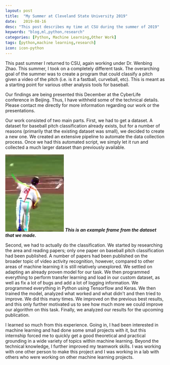 ```yaml
---
layout: post
title:  "My Summer at Cleveland State University 2019"
date:   2019-08-16
desc: "This post describes my time at CSU during the summer of 2019"
keywords: "blog,ml,python,research"
categories: [Python, Machine Learning,Other Work]
tags: [python,machine learning,research]
icon: icon-python
---
```

This past summer I returned to CSU, again working under Dr. Wenbing Zhao. This summer, I took on a completely different task. The overarching goal of the summer was to create a program that could classify a pitch given a video of the pitch (i.e. is it a fastball, curveball, etc). This is meant as a starting point for various other analysis tools for baseball.

Our findings are being presented this December at the CyberLife conference in Beijing. Thus, I have withheld some of the technical details. Please contact me directly for more information regarding our work or the presentations.

Our work consisted of two main parts. First, we had to get a dataset. A dataset for baseball pitch classification already exists, but for a number of reasons (primarily that the existing dataset was small), we decided to create a new one. We created an extensive pipeline to automate the data collection process. Once we had this automated script, we simply let it run and collected a much larger dataset than previously available.

![baseball](/static/files/csu20191.png)
**_This is an example frame from the dataset that we made._**

Second, we had to actually do the classification. We started by researching the area and reading papers; only one paper on baseball pitch classification had been published. A number of papers had been published on the broader topic of video activity recognition, however, compared to other areas of machine learning it is still relatively unexplored. We settled on adapting an already proven model for our task. We then programmed everything to perform transfer learning and load in our custom dataset, as well as fix a lot of bugs and add a lot of logging information. We programmed everything in Python using Tensorflow and Keras. We then trained the model, analyzed what worked and what didn't and then tried to improve. We did this many times. We improved on the previous best results, and this only further motivated us to see how much more we could improve our algorithm on this task. Finally, we analyzed our results for the upcoming publication.

I learned so much from this experience. Going in, I had been interested in machine learning and had done some small projects with it, but this internship forced me to quickly get a good theoretical and practical grounding in a wide variety of topics within machine learning. Beyond the technical knowledge, I further improved my teamwork skills. I was working with one other person to make this project and I was working in a lab with others who were working on other machine learning projects.
